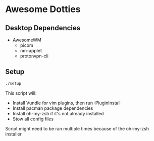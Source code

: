 # Awesome Dotties

## Desktop Dependencies

- AwesomeWM
  - picom
  - nm-applet
  - protonvpn-cli

## Setup

```bash
./setup
```

This script will:

- Install Vundle for vim plugins, then run :PluginInstall
- Install pacman package dependencies
- Install oh-my-zsh if it's not already installed
- Stow all config files

Script might need to be ran multiple times because of the oh-my-zsh installer
